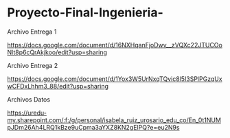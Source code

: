 # Proyecto-Final-Ingenieria-
Archivo Entrega 1

https://docs.google.com/document/d/16NXHqanFjoDwv__zVQXc22JTUCOoNlt8p6cQrAkjkoo/edit?usp=sharing

Archivo Entrega 2

https://docs.google.com/document/d/1Yox3W5UrNxqTQvic8l5I3SPlPGzqUxwCFDxLhhm3_88/edit?usp=sharing

Archivos Datos

https://uredu-my.sharepoint.com/:f:/g/personal/isabela_ruiz_urosario_edu_co/En_0t1NUMpJDm26Ah4LRQ1kBze9uCpma3aYXZ8KN2gElPQ?e=eu2N9s

